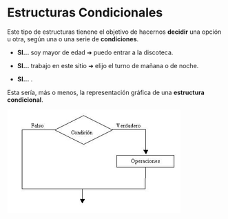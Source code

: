 # Estructuras Condicionales

Este tipo de estructuras tienene el objetivo de hacernos **decidir** una opción u otra, según una o una serie de **condiciones**.

- **SI...** soy mayor de edad ➜ puedo entrar a la discoteca.

- **SI...** trabajo en este sitio ➜ elijo el turno de mañana o de noche.

- **SI...** .

Esta sería, más o menos, la representación gráfica de una **estructura condicional**.

![Diagrama de flujo](https://github.com/JuananA1000/PythonYa/blob/main/04.%20Estructuras%20Condicionales/condicion.jpg?raw=true)
